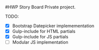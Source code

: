 #HWP Story Board
Private project.

TODO:
  - [x] Bootstrap Datepicker implemementation
  - [x] Gulp-include for HTML partials
  - [x] Gulp-include for JS partials
  - [ ] Modular JS implementation
